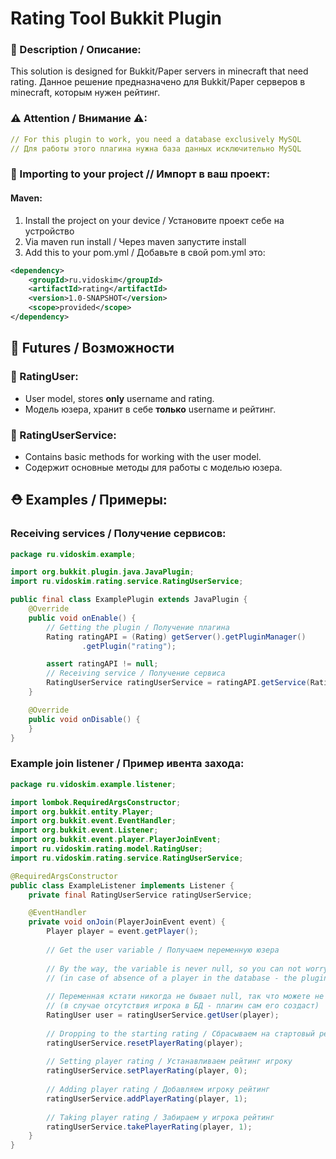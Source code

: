 # Rating Tool Bukkit Plugin
### 📜 Description / Описание:
This solution is designed for Bukkit/Paper servers in minecraft that need rating. 
Данное решение предназначено для Bukkit/Paper серверов в minecraft, которым нужен рейтинг.

### ⚠ Attention / Внимание ⚠:
```yaml
// For this plugin to work, you need a database exclusively MySQL 
// Для работы этого плагина нужна база данных исключительно MySQL
```


### 🎀 Importing to your project // Импорт в ваш проект:
#### Maven:
1. Install the project on your device / Установите проект себе на устройство
2. Via maven run install / Через maven запустите install
3. Add this to your pom.yml / Добавьте в свой pom.yml это:
```xml
<dependency>
    <groupId>ru.vidoskim</groupId>
    <artifactId>rating</artifactId>
    <version>1.0-SNAPSHOT</version>
    <scope>provided</scope>
</dependency>
```

## 🎨 Futures / Возможности
### 👤 RatingUser:
- User model, stores **only** username and rating.
- Модель юзера, хранит в себе **только** username и рейтинг.
### 🔧 RatingUserService:
- Contains basic methods for working with the user model.
- Содержит основные методы для работы с моделью юзера.

## ⛑ Examples / Примеры:

### Receiving services / Получение сервисов:

```java
package ru.vidoskim.example;

import org.bukkit.plugin.java.JavaPlugin;
import ru.vidoskim.rating.service.RatingUserService;

public final class ExamplePlugin extends JavaPlugin {
    @Override
    public void onEnable() {
        // Getting the plugin / Получение плагина
        Rating ratingAPI = (Rating) getServer().getPluginManager()
                .getPlugin("rating");

        assert ratingAPI != null;
        // Receiving service / Получение сервиса
        RatingUserService ratingUserService = ratingAPI.getService(RatingUserService.class);
    }

    @Override
    public void onDisable() {
    }
}
```

### Example join listener / Пример ивента захода:
```java
package ru.vidoskim.example.listener;

import lombok.RequiredArgsConstructor;
import org.bukkit.entity.Player;
import org.bukkit.event.EventHandler;
import org.bukkit.event.Listener;
import org.bukkit.event.player.PlayerJoinEvent;
import ru.vidoskim.rating.model.RatingUser;
import ru.vidoskim.rating.service.RatingUserService;

@RequiredArgsConstructor
public class ExampleListener implements Listener {
    private final RatingUserService ratingUserService;

    @EventHandler
    private void onJoin(PlayerJoinEvent event) {
        Player player = event.getPlayer();
        
        // Get the user variable / Получаем переменную юзера
        
        // By the way, the variable is never null, so you can not worry 
        // (in case of absence of a player in the database - the plugin itself will create it)
        
        // Переменная кстати никогда не бывает null, так что можете не волноваться 
        // (в случае отсутствия игрока в БД - плагин сам его создаст)
        RatingUser user = ratingUserService.getUser(player);
        
        // Dropping to the starting rating / Сбрасываем на стартовый рейтинг
        ratingUserService.resetPlayerRating(player);
        
        // Setting player rating / Устанавливаем рейтинг игроку
        ratingUserService.setPlayerRating(player, 0);
        
        // Adding player rating / Добавляем игроку рейтинг
        ratingUserService.addPlayerRating(player, 1);
        
        // Taking player rating / Забираем у игрока рейтинг
        ratingUserService.takePlayerRating(player, 1);
    }
}
```